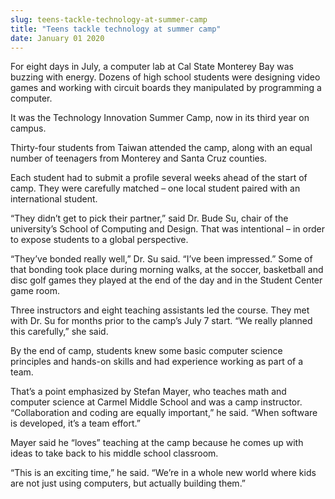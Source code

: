```yaml
---
slug: teens-tackle-technology-at-summer-camp
title: "Teens tackle technology at summer camp"
date: January 01 2020
---
```


  
<p>
  For eight days in July, a computer lab at Cal State Monterey Bay was buzzing
  with energy. Dozens of high school students were designing video games and
  working with circuit boards they manipulated by programming a computer.
</p>
<p>
  It was the Technology Innovation Summer Camp, now in its third year on campus.
</p>
<p>
  Thirty&#45;four students from Taiwan attended the camp, along with an equal
  number of teenagers from Monterey and Santa Cruz counties.
</p>
<p>
  Each student had to submit a profile several weeks ahead of the start of camp.
  They were carefully matched – one local student paired with an international
  student.
</p>
<p>
  “They didn’t get to pick their partner,” said Dr. Bude Su, chair of the
  university’s School of Computing and Design. That was intentional – in order
  to expose students to a global perspective.
</p>
<p>
  “They’ve bonded really well,” Dr. Su said. “I’ve been impressed.” Some of that
  bonding took place during morning walks, at the soccer, basketball and disc
  golf games they played at the end of the day and in the Student Center game
  room.
</p>
<p>
  Three instructors and eight teaching assistants led the course. They met with
  Dr. Su for months prior to the camp’s July 7 start. “We really planned this
  carefully,” she said.
</p>
<p>
  By the end of camp, students knew some basic computer science principles and
  hands&#45;on skills and had experience working as part of a team.
</p>
<p>
  That’s a point emphasized by Stefan Mayer, who teaches math and computer
  science at Carmel Middle School and was a camp instructor. “Collaboration and
  coding are equally important,” he said. “When software is developed, it’s a
  team effort.”
</p>
<p>
  Mayer said he “loves” teaching at the camp because he comes up with ideas to
  take back to his middle school classroom.
</p>
<p>
  “This is an exciting time,” he said. “We’re in a whole new world where kids
  are not just using computers, but actually building them.”
</p>
 
